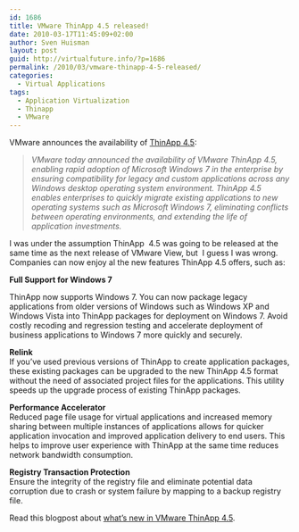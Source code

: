 ```yaml
---
id: 1686
title: VMware ThinApp 4.5 released!
date: 2010-03-17T11:45:09+02:00
author: Sven Huisman
layout: post
guid: http://virtualfuture.info/?p=1686
permalink: /2010/03/vmware-thinapp-4-5-released/
categories:
  - Virtual Applications
tags:
  - Application Virtualization
  - Thinapp
  - VMware
---
```

VMware announces the availability of <a title="ThinApp 4.5" href="http://www.vmware.com/products/thinapp/overview.html" target="_blank">ThinApp 4.5</a>:

> _VMware today announced the availability of VMware ThinApp 4.5, enabling rapid adoption of Microsoft Windows 7 in the enterprise by ensuring compatibility for legacy and custom applications across any Windows desktop operating system environment. ThinApp 4.5 enables enterprises to quickly migrate existing applications to new operating systems such as Microsoft Windows 7, eliminating conflicts between operating environments, and extending the life of application investments._

I was under the assumption ThinApp  4.5 was going to be released at the same time as the next release of VMware View, but  I guess I was wrong. Companies can now enjoy al the new features ThinApp 4.5 offers, such as:

**Full Support for Windows 7<!--more-->**

  
ThinApp now supports Windows 7. You can now package legacy applications from older versions of Windows such as Windows XP and Windows Vista into ThinApp packages for deployment on Windows 7. Avoid costly recoding and regression testing and accelerate deployment of business applications to Windows 7 more quickly and securely.

**Relink**  
If you’ve used previous versions of ThinApp to create application packages, these existing packages can be upgraded to the new ThinApp 4.5 format without the need of associated project files for the applications. This utility speeds up the upgrade process of existing ThinApp packages.

**Performance Accelerator**  
Reduced page file usage for virtual applications and increased memory sharing between multiple instances of applications allows for quicker application invocation and improved application delivery to end users. This helps to improve user experience with ThinApp at the same time reduces network bandwidth consumption.

**Registry Transaction Protection**  
Ensure the integrity of the registry file and eliminate potential data corruption due to crash or system failure by mapping to a backup registry file.

Read this blogpost about <a title="What's new in ThinApp 4.5" href="http://blogs.vmware.com/thinapp/2010/03/vmware-thinapp-45-whats-new.html" target="_blank">what&#8217;s new in VMware ThinApp 4.5</a>.